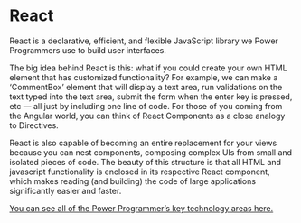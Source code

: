 # React

React is a declarative, efficient, and flexible JavaScript library we Power Programmers use to build user interfaces. 

The big idea behind React is this: what if you could create your own HTML element that has customized functionality? For example, we can make a ‘CommentBox’ element that will display a text area, run validations on the text typed into the text area, submit the form when the enter key is pressed, etc — all just by including one line of code. For those of you coming from the Angular world, you can think of React Components as a close analogy to Directives.

React is also capable of becoming an entire replacement for your views because you can nest components, composing complex UIs from small and isolated pieces of code. The beauty of this structure is that all HTML and javascript functionality is enclosed in its respective React component, which makes reading (and building) the code of large applications significantly easier and faster.

[You can see all of the Power Programmer’s key technology areas here.](https://github.com/InfosysUS/power-programmer/blob/master/Key%20Technology%20Areas.jpg)
